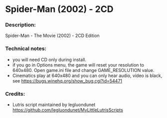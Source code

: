 # Spider-Man (2002) - 2CD
### Description:
Spider-Man - The Movie (2002) - 2CD Edition
### Technical notes:
- you will need CD only during install.
- if you go in Options menu, the game will reset your resolution to 640x480. Open game.ini file and change GAME_RESOLUTION value. 
- Cinematics play at 640x480 and you can only hear audio, video is black, see https://bugs.winehq.org/show_bug.cgi?id=54471
### Credits:
- Lutris script maintained by legluondunet https://github.com/legluondunet/MyLittleLutrisScripts
